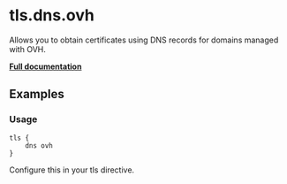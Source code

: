 # tls.dns.ovh

Allows you to obtain certificates using DNS records for domains managed with OVH.

**[Full documentation](https://github.com/tmpim/dnsproviders/blob/master/README.md)**

## Examples

### Usage

``` casketfile
tls {
    dns ovh
}
```

Configure this in your tls directive.

